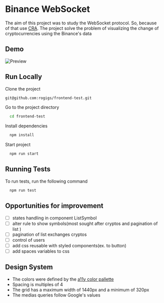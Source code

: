 # Binance WebSocket

The aim of this project was to study the WebSocket protocol. So, because of that use [CRA](https://create-react-app.dev/).
The project solve the problem of visualizing the change of cryptocurrencies using the Binance's data

## Demo

![Preview](./assets/images/preview_coinSentry.jpg)

## Run Locally

Clone the project

```bash
git@github.com:rogigs/frontend-test.git
```

Go to the project directory

```bash
  cd frontend-test
```

Install dependencies

```bash
  npm install
```

Start project

```bash
  npm run start
```

## Running Tests

To run tests, run the following command

```bash
  npm run test
```

## Opportunities for improvement

- [ ] states handling in component ListSymbol
- [ ] alter rule to show symbols(most sought after cryptos and pagination of list )
- [ ] pagination of list exchanges cryptos
- [ ] control of users
- [ ] add css reusable with styled components(ex. to button)
- [ ] add spaces variables to css

## Design System

- The colors were defined by the [a11y color pallette](https://uxpro.cc/toolbox/a11y-color-palette/)
- Spacing is multiples of 4
- The grid has a maximum width of 1440px and a minimum of 320px
- The medias queries follow Google's values
